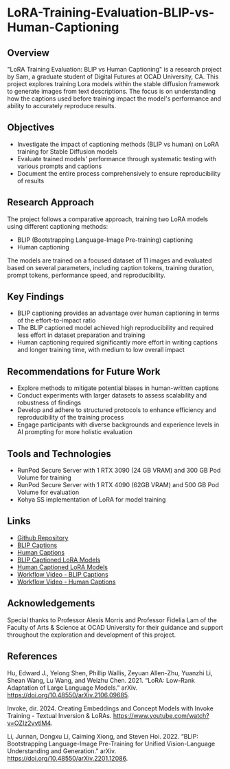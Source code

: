 # LoRA-Training-Evaluation-BLIP-vs-Human-Captioning

## Overview
"LoRA Training Evaluation: BLIP vs Human Captioning" is a research project by Sam, a graduate student of Digital Futures at OCAD University, CA. This project explores training Lora models within the stable diffusion framework to generate images from text descriptions. The focus is on understanding how the captions used before training impact the model's performance and ability to accurately reproduce results.

## Objectives
- Investigate the impact of captioning methods (BLIP vs human) on LoRA training for Stable Diffusion models
- Evaluate trained models' performance through systematic testing with various prompts and captions
- Document the entire process comprehensively to ensure reproducibility of results

## Research Approach
The project follows a comparative approach, training two LoRA models using different captioning methods:
- BLIP (Bootstrapping Language-Image Pre-training) captioning
- Human captioning

The models are trained on a focused dataset of 11 images and evaluated based on several parameters, including caption tokens, training duration, prompt tokens, performance speed, and reproducibility.

## Key Findings
- BLIP captioning provides an advantage over human captioning in terms of the effort-to-impact ratio
- The BLIP captioned model achieved high reproducibility and required less effort in dataset preparation and training
- Human captioning required significantly more effort in writing captions and longer training time, with medium to low overall impact

## Recommendations for Future Work
- Explore methods to mitigate potential biases in human-written captions
- Conduct experiments with larger datasets to assess scalability and robustness of findings
- Develop and adhere to structured protocols to enhance efficiency and reproducibility of the training process
- Engage participants with diverse backgrounds and experience levels in AI prompting for more holistic evaluation

## Tools and Technologies
- RunPod Secure Server with 1 RTX 3090 (24 GB VRAM) and 300 GB Pod Volume for training
- RunPod Secure Server with 1 RTX 4090 (62GB VRAM) and 500 GB Pod Volume for evaluation
- Kohya SS implementation of LoRA for model training

## Links
- [Github Repository](https://github.com/calluxpore/LoRA-Training-Evaluation-BLIP-vs-Human-Captioning)
- [BLIP Captions](https://github.com/calluxpore/LoRA-Training-Evaluation-BLIP-vs-Human-Captioning/tree/main/Blip%20Captions)
- [Human Captions](https://github.com/calluxpore/LoRA-Training-Evaluation-BLIP-vs-Human-Captioning/tree/main/Human%20Captions)
- [BLIP Captioned LoRA Models]()
- [Human Captioned LoRA Models]()
- [Workflow Video - BLIP Captions](https://vimeo.com/929730071)
- [Workflow Video - Human Captions](https://vimeo.com/929730440)

## Acknowledgements
Special thanks to Professor Alexis Morris and Professor Fidelia Lam of the Faculty of Arts & Science at OCAD University for their guidance and support throughout the exploration and development of this project.

## References
Hu, Edward J., Yelong Shen, Phillip Wallis, Zeyuan Allen-Zhu, Yuanzhi Li, Shean Wang, Lu Wang, and Weizhu Chen. 2021. “LoRA: Low-Rank Adaptation of Large Language Models.” arXiv. https://doi.org/10.48550/arXiv.2106.09685.

Invoke, dir. 2024. Creating Embeddings and Concept Models with Invoke Training - Textual Inversion & LoRAs. https://www.youtube.com/watch?v=OZIz2vvtlM4.

Li, Junnan, Dongxu Li, Caiming Xiong, and Steven Hoi. 2022. “BLIP: Bootstrapping Language-Image Pre-Training for Unified Vision-Language Understanding and Generation.” arXiv. https://doi.org/10.48550/arXiv.2201.12086.

